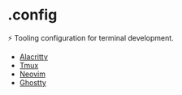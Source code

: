 # .config

⚡️ Tooling configuration for terminal development.

- [Alacritty](https://github.com/alacritty/alacritty)
- [Tmux](https://github.com/tmux/tmux/wiki)
- [Neovim](https://github.com/neovim/neovim)
- [Ghostty](https://github.com/ghostty-org/ghostty)
